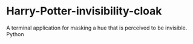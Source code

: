 # Harry-Potter-invisibility-cloak
A terminal application for masking a hue that is perceived to be invisible.   Python
